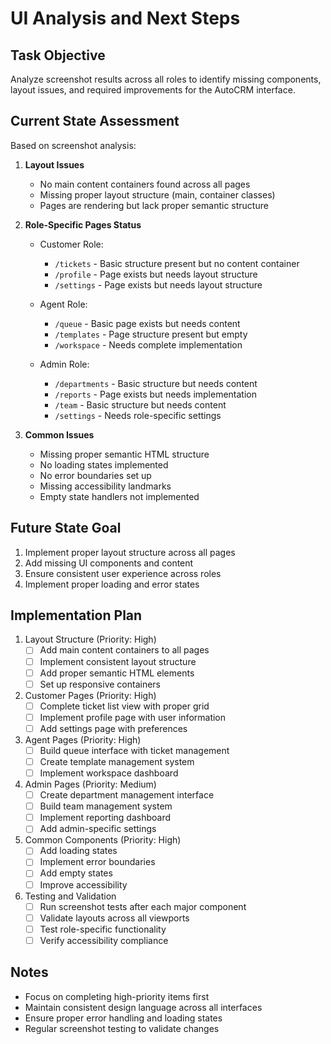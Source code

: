 # UI Analysis and Next Steps

## Task Objective
Analyze screenshot results across all roles to identify missing components, layout issues, and required improvements for the AutoCRM interface.

## Current State Assessment
Based on screenshot analysis:

1. **Layout Issues**
   - No main content containers found across all pages
   - Missing proper layout structure (main, container classes)
   - Pages are rendering but lack proper semantic structure

2. **Role-Specific Pages Status**
   - Customer Role:
     - `/tickets` - Basic structure present but no content container
     - `/profile` - Page exists but needs layout structure
     - `/settings` - Page exists but needs layout structure

   - Agent Role:
     - `/queue` - Basic page exists but needs content
     - `/templates` - Page structure present but empty
     - `/workspace` - Needs complete implementation

   - Admin Role:
     - `/departments` - Basic structure but needs content
     - `/reports` - Page exists but needs implementation
     - `/team` - Basic structure but needs content
     - `/settings` - Needs role-specific settings

3. **Common Issues**
   - Missing proper semantic HTML structure
   - No loading states implemented
   - No error boundaries set up
   - Missing accessibility landmarks
   - Empty state handlers not implemented

## Future State Goal
1. Implement proper layout structure across all pages
2. Add missing UI components and content
3. Ensure consistent user experience across roles
4. Implement proper loading and error states

## Implementation Plan

1. Layout Structure (Priority: High)
   - [ ] Add main content containers to all pages
   - [ ] Implement consistent layout structure
   - [ ] Add proper semantic HTML elements
   - [ ] Set up responsive containers

2. Customer Pages (Priority: High)
   - [ ] Complete ticket list view with proper grid
   - [ ] Implement profile page with user information
   - [ ] Add settings page with preferences

3. Agent Pages (Priority: High)
   - [ ] Build queue interface with ticket management
   - [ ] Create template management system
   - [ ] Implement workspace dashboard

4. Admin Pages (Priority: Medium)
   - [ ] Create department management interface
   - [ ] Build team management system
   - [ ] Implement reporting dashboard
   - [ ] Add admin-specific settings

5. Common Components (Priority: High)
   - [ ] Add loading states
   - [ ] Implement error boundaries
   - [ ] Add empty states
   - [ ] Improve accessibility

6. Testing and Validation
   - [ ] Run screenshot tests after each major component
   - [ ] Validate layouts across all viewports
   - [ ] Test role-specific functionality
   - [ ] Verify accessibility compliance

## Notes
- Focus on completing high-priority items first
- Maintain consistent design language across all interfaces
- Ensure proper error handling and loading states
- Regular screenshot testing to validate changes 